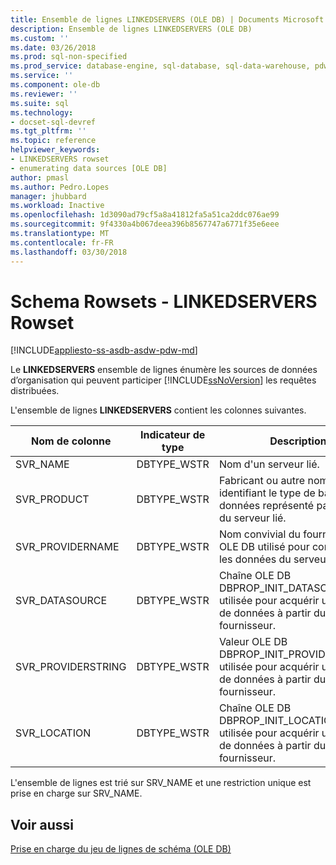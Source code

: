 ```yaml
---
title: Ensemble de lignes LINKEDSERVERS (OLE DB) | Documents Microsoft
description: Ensemble de lignes LINKEDSERVERS (OLE DB)
ms.custom: ''
ms.date: 03/26/2018
ms.prod: sql-non-specified
ms.prod_service: database-engine, sql-database, sql-data-warehouse, pdw
ms.service: ''
ms.component: ole-db
ms.reviewer: ''
ms.suite: sql
ms.technology:
- docset-sql-devref
ms.tgt_pltfrm: ''
ms.topic: reference
helpviewer_keywords:
- LINKEDSERVERS rowset
- enumerating data sources [OLE DB]
author: pmasl
ms.author: Pedro.Lopes
manager: jhubbard
ms.workload: Inactive
ms.openlocfilehash: 1d3090ad79cf5a8a41812fa5a51ca2ddc076ae99
ms.sourcegitcommit: 9f4330a4b067deea396b8567747a6771f35e6eee
ms.translationtype: MT
ms.contentlocale: fr-FR
ms.lasthandoff: 03/30/2018
---
```

# <a name="schema-rowsets---linkedservers-rowset"></a>Schema Rowsets - LINKEDSERVERS Rowset
[!INCLUDE[appliesto-ss-asdb-asdw-pdw-md](../../../includes/appliesto-ss-asdb-asdw-pdw-md.md)]

  Le **LINKEDSERVERS** ensemble de lignes énumère les sources de données d’organisation qui peuvent participer [!INCLUDE[ssNoVersion](../../../includes/ssnoversion-md.md)] les requêtes distribuées.  
  
 L'ensemble de lignes **LINKEDSERVERS** contient les colonnes suivantes.  
  
|Nom de colonne|Indicateur de type| Description|  
|-----------------|--------------------|-----------------|  
|SVR_NAME|DBTYPE_WSTR|Nom d'un serveur lié.|  
|SVR_PRODUCT|DBTYPE_WSTR|Fabricant ou autre nom identifiant le type de banque de données représenté par le nom du serveur lié.|  
|SVR_PROVIDERNAME|DBTYPE_WSTR|Nom convivial du fournisseur OLE DB utilisé pour consommer les données du serveur.|  
|SVR_DATASOURCE|DBTYPE_WSTR|Chaîne OLE DB DBPROP_INIT_DATASOURCE utilisée pour acquérir une source de données à partir du fournisseur.|  
|SVR_PROVIDERSTRING|DBTYPE_WSTR|Valeur OLE DB DBPROP_INIT_PROVIDERSTRING utilisée pour acquérir une source de données à partir du fournisseur.|  
|SVR_LOCATION|DBTYPE_WSTR|Chaîne OLE DB DBPROP_INIT_LOCATION utilisée pour acquérir une source de données à partir du fournisseur.|  
  
 L'ensemble de lignes est trié sur SRV_NAME et une restriction unique est prise en charge sur SRV_NAME.  
  
## <a name="see-also"></a>Voir aussi  
 [Prise en charge du jeu de lignes de schéma &#40;OLE DB&#41;](../../oledb/ole-db/schema-rowset-support-ole-db.md)  
  
  

